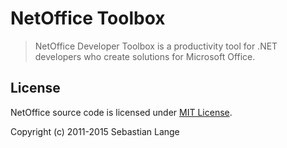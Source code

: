 # NetOffice Toolbox

> NetOffice Developer Toolbox is a productivity tool for .NET developers who create solutions for Microsoft Office.


## License

NetOffice source code is licensed under [MIT License](LICENSE.txt).

Copyright (c) 2011-2015 Sebastian Lange